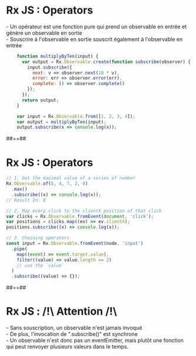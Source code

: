 <!-- .slide: class="with-code" -->

# Rx JS : Operators

<div class="fragment" data-fragment-index="1">
- Un opérateur est une fonction pure qui prend un observable en entrée et génère un observable en sortie
</div>
<div class="fragment" data-fragment-index="2">
- Souscrire à l'observable en sortie souscrit également à l'observable en entrée
</div>

```javascript
    function multiplyByTen(input) {
      var output = Rx.Observable.create(function subscribe(observer) {
        input.subscribe({
          next: v => observer.next(10 * v),
          error: err => observer.error(err),
          complete: () => observer.complete()
        });
      });
      return output;
    }

    var input = Rx.Observable.from([1, 2, 3, 4]);
    var output = multiplyByTen(input);
    output.subscribe(x => console.log(x));
```
<!-- .element: class="fragment" data-fragment-index="3" -->

##==##

<!-- .slide: class="with-code" -->

# Rx JS : Operators

```typescript
// 1. Get the maximal value of a series of number
Rx.Observable.of(5, 4, 7, 2, 8)
  .max()
  .subscribe((x) => console.log(x));
// Result In: 8

// 2. Map every click to the clientX position of that click
var clicks = Rx.Observable.fromEvent(document, 'click');
var positions = clicks.map((ev) => ev.clientX);
positions.subscribe((x) => console.log(x));

// 3. Chaining operators
const input = Rx.Observable.fromEvent(node, 'input')
  .pipe(
    map((event) => event.target.value),
    filter((value) => value.length >= 2)
    // use the `value`
  )
  .subscribe((value) => {});
```

##==##

<!-- .slide:  -->

# Rx JS : /!\ Attention /!\

<div class="fragment" data-fragment-index="1">
- Sans souscription, un observable n'est jamais invoqué
</div>

<div class="fragment" data-fragment-index="2">
- De plus, l'invocation de ".subscribe()" est synchrone
</div>

<div class="fragment" data-fragment-index="3">
- Un observable n'est donc pas un eventEmitter, mais plutôt une fonction qui peut renvoyer plusieurs valeurs dans le temps.
</div>
